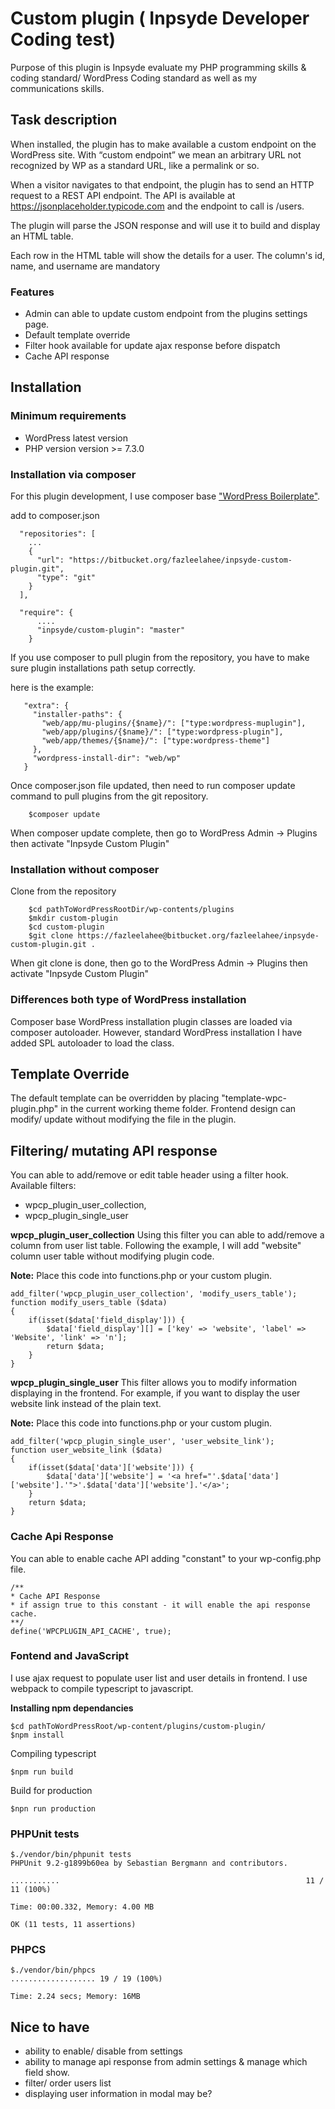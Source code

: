 # Custom plugin ( Inpsyde Developer Coding test)

Purpose of this plugin is Inpsyde evaluate my PHP programming skills & coding standard/ WordPress Coding standard as well as my communications skills.

## Task description

When installed, the plugin has to make available a custom endpoint on the WordPress site. With “custom endpoint” we mean an arbitrary URL not recognized by WP as a standard URL, like a permalink or so.

When a visitor navigates to that endpoint, the plugin has to send an HTTP request to a REST API endpoint. The API is available at https://jsonplaceholder.typicode.com and the endpoint to call is /users.

The plugin will parse the JSON response and will use it to build and display an HTML table.

Each row in the HTML table will show the details for a user. The column's id, name, and username are mandatory

### Features

* Admin can able to update custom endpoint from the plugins settings page.
* Default template override
* Filter hook available for update ajax response before dispatch
* Cache API response

## Installation

### Minimum requirements
* WordPress latest version
* PHP version version >= 7.3.0

### Installation via composer
For this plugin development, I use composer base ["WordPress Boilerplate"](https://roots.io/bedrock/).

add to composer.json
```
  "repositories": [
    ...
    {
      "url": "https://bitbucket.org/fazleelahee/inpsyde-custom-plugin.git",
      "type": "git"
    }
  ],

  "require": {
      ....
      "inpsyde/custom-plugin": "master"
    }
```

If you use composer to pull plugin from the repository, you have to make sure plugin installations path setup correctly.

here is the example:
```
   "extra": {
     "installer-paths": {
       "web/app/mu-plugins/{$name}/": ["type:wordpress-muplugin"],
       "web/app/plugins/{$name}/": ["type:wordpress-plugin"],
       "web/app/themes/{$name}/": ["type:wordpress-theme"]
     },
     "wordpress-install-dir": "web/wp"
   }
```

Once composer.json file updated, then need to run composer update command to pull plugins from the git repository.

```
    $composer update
```

When composer update complete, then go to WordPress Admin -> Plugins then activate "Inpsyde Custom Plugin"

### Installation without composer

Clone from the repository

```
    $cd pathToWordPressRootDir/wp-contents/plugins
    $mkdir custom-plugin
    $cd custom-plugin
    $git clone https://fazleelahee@bitbucket.org/fazleelahee/inpsyde-custom-plugin.git .
```

When git clone is done, then go to the WordPress Admin -> Plugins then activate "Inpsyde Custom Plugin"

### Differences both type of WordPress installation
Composer base WordPress installation plugin classes are loaded via composer autoloader. However, standard WordPress installation I have added SPL autoloader to load the class.


## Template Override
The default template can be overridden by placing "template-wpc-plugin.php" in the current working theme folder. Frontend design can modify/ update without modifying the file in the plugin.

## Filtering/ mutating API response

You can able to add/remove or edit table header using a filter hook.
Available filters:

* wpcp_plugin_user_collection,
* wpcp_plugin_single_user

**wpcp_plugin_user_collection**
Using this filter you can able to add/remove a column from user list table. Following the example, I will add "website" column user table without modifying plugin code.

**Note:** Place this code into functions.php or your custom plugin.

```
add_filter('wpcp_plugin_user_collection', 'modify_users_table');
function modify_users_table ($data)
{
	if(isset($data['field_display'])) {
		$data['field_display'][] = ['key' => 'website', 'label' => 'Website', 'link' => 'n'];
		return $data;
	}
}
```

**wpcp_plugin_single_user**
This filter allows you to modify information displaying in the frontend. For example, if you want to display the user website link instead of the plain text.

**Note:** Place this code into functions.php or your custom plugin.

```
add_filter('wpcp_plugin_single_user', 'user_website_link');
function user_website_link ($data)
{
	if(isset($data['data']['website'])) {
		$data['data']['website'] = '<a href="'.$data['data']['website'].'">'.$data['data']['website'].'</a>';
	}
	return $data;
}
```

### Cache Api Response
You can able to enable cache API adding "constant" to your wp-config.php file.

```
/**
* Cache API Response
* if assign true to this constant - it will enable the api response cache.
**/
define('WPCPLUGIN_API_CACHE', true);
```

### Fontend and JavaScript
I use ajax request to populate user list and user details in frontend. I use webpack to compile typescript to javascript.

**Installing npm dependancies**

```
$cd pathToWordPressRoot/wp-content/plugins/custom-plugin/
$npm install
```

Compiling typescript

```
$npm run build

````

Build for production

```
$npn run production
```

### PHPUnit tests

```
$./vendor/bin/phpunit tests
PHPUnit 9.2-g1899b60ea by Sebastian Bergmann and contributors.

...........                                                       11 / 11 (100%)

Time: 00:00.332, Memory: 4.00 MB

OK (11 tests, 11 assertions)

````

### PHPCS

```
$./vendor/bin/phpcs
................... 19 / 19 (100%)

Time: 2.24 secs; Memory: 16MB
```

## Nice to have

* ability to enable/ disable from settings
* ability to manage api response from admin settings & manage which field show.
* filter/ order users list
* displaying user information in modal may be?



